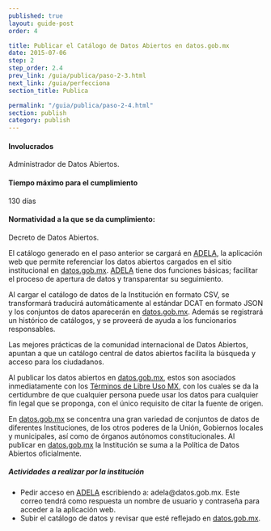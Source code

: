 ```yaml
---
published: true
layout: guide-post
order: 4

title: Publicar el Catálogo de Datos Abiertos en datos.gob.mx
date: 2015-07-06
step: 2
step_order: 2.4
prev_link: /guia/publica/paso-2-3.html
next_link: /guia/perfecciona
section_title: Publica

permalink: "/guia/publica/paso-2-4.html"
section: publish
category: publish
---
```


#### Involucrados

Administrador de Datos Abiertos.

#### Tiempo máximo para el cumplimiento

130 días

#### Normatividad a la que se da cumplimiento:

Decreto de Datos Abiertos.

El catálogo generado en el paso anterior se cargará en <a href="http://adela.datos.gob.mx/" target="_blank">ADELA</a>, la aplicación web que permite referenciar los datos abiertos cargados en el sitio institucional en <a href="http://datos.gob.mx" target="_blank">datos.gob.mx</a>. <a href="http://adela.datos.gob.mx/" target="_blank">ADELA</a> tiene dos funciones básicas; facilitar el proceso de apertura de datos y transparentar su seguimiento.

Al cargar el catálogo de datos de la Institución en formato CSV, se transformará traducirá automáticamente al estándar DCAT en formato JSON y los conjuntos de datos aparecerán en <a href="http://datos.gob.mx" target="_blank">datos.gob.mx</a>. Además se registrará un histórico de catálogos, y se proveerá de ayuda a los funcionarios responsables.

Las mejores prácticas de la comunidad internacional de Datos Abiertos, apuntan a que un catálogo central de datos abiertos facilita la búsqueda y acceso para los ciudadanos.

Al publicar los datos abiertos en <a href="http://datos.gob.mx" target="_blank">datos.gob.mx</a>, estos son asociados inmediatamente con los <a href="http://datos.gob.mx/libreusomx/" target="_blank">Términos de Libre Uso MX</a>, con los cuales se da la certidumbre de que cualquier persona puede usar los datos para cualquier fin legal que se proponga, con el único requisito de citar la fuente de origen.

En <a href="http://datos.gob.mx" target="_blank">datos.gob.mx</a> se concentra una gran variedad de conjuntos de datos de diferentes Instituciones, de los otros poderes de la Unión, Gobiernos locales y municipales, así como de órganos autónomos constitucionales. Al publicar en <a href="http://datos.gob.mx" target="_blank">datos.gob.mx</a> la Institución se suma a la Política de Datos Abiertos oficialmente.

##### Actividades a realizar por la institución

<ul class="highlight-list">
    <li>Pedir acceso en <a href="http://adela.datos.gob.mx/" target="_blank">ADELA</a> escribiendo a: adela@datos.gob.mx. Este correo tendrá como respuesta un nombre de usuario y contraseña para acceder a la aplicación web.</li>
    <li>Subir el catálogo de datos y revisar que esté reflejado en <a href="http://datos.gob.mx" target="_blank">datos.gob.mx</a>.</li>
</ul>